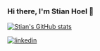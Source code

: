 ### Hi there, I'm Stian Hoel 👋



[![Stian's GitHub stats](https://github-readme-stats.vercel.app/api?username=stianhoe&show_icons=true)](https://github.com/stianhoe/github-readme-stats)

[![linkedin](https://img.shields.io/badge/LinkedIn-0077B5?style=for-the-badge&logo=linkedin&logoColor=white)](https://www.linkedin.com/in/stianhoel/)
<!--
**stianhoe/stianhoe** is a ✨ _special_ ✨ repository because its `README.md` (this file) appears on your GitHub profile.

Here are some ideas to get you started:

- 🔭 I’m currently working on ...
- 🌱 I’m currently learning ...
- 👯 I’m looking to collaborate on ...
- 🤔 I’m looking for help with ...
- 💬 Ask me about ...
- 📫 How to reach me: ...
- 😄 Pronouns: ...
- ⚡ Fun fact: ...
<img height="180em" src="https://github-readme-stats.vercel.app/api?username=stianhoe&show_icons=true&hide_border=true&&count_private=true&include_all_commits=true" />
-->
